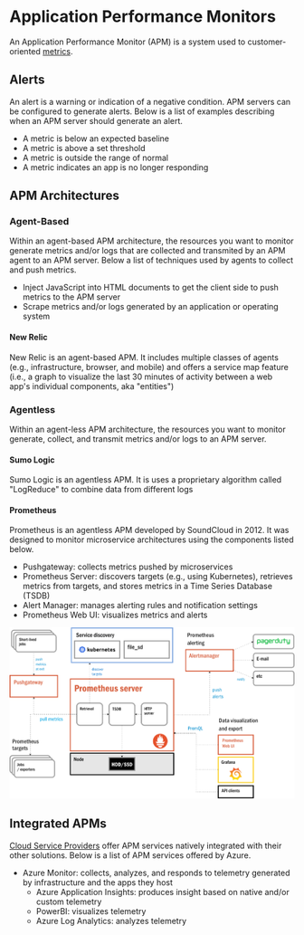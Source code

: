 # Application Performance Monitors
An Application Performance Monitor (APM) is a system used to customer-oriented [metrics](/cloud/monitoring/README.md#metrics). 

## Alerts  
An alert is a warning or indication of a negative condition. APM servers can be configured to generate alerts. Below is a list of examples describing when an APM server should generate an alert. 
* A metric is below an expected baseline
* A metric is above a set threshold
* A metric is outside the range of normal
* A metric indicates an app is no longer responding

## APM Architectures
### Agent-Based
Within an agent-based APM architecture, the resources you want to monitor generate metrics and/or logs that are collected and transmited by an APM agent to an APM server. Below a list of techniques used by agents to collect and push metrics. 
* Inject JavaScript into HTML documents to get the client side to push metrics to the APM server
* Scrape metrics and/or logs generated by an application or operating system

#### New Relic
New Relic is an agent-based APM. It includes multiple classes of agents (e.g., infrastructure, browser, and mobile) and offers a service map feature (i.e., a graph to visualize the last 30 minutes of activity between a web app's individual components, aka "entities")

### Agentless
Within an agent-less APM architecture, the resources you want to monitor generate, collect, and transmit metrics and/or logs to an APM server. 

#### Sumo Logic
Sumo Logic is an agentless APM. It is uses a proprietary algorithm called "LogReduce" to combine data from different logs

#### Prometheus
Prometheus is an agentless APM developed by SoundCloud in 2012. It was designed to monitor microservice architectures using the components listed below. 
* Pushgateway: collects metrics pushed by microservices
* Prometheus Server: discovers targets (e.g., using Kubernetes), retrieves metrics from targets, and stores metrics in a Time Series Database (TSDB)
* Alert Manager: manages alerting rules and notification settings
* Prometheus Web UI: visualizes metrics and alerts

![Prometheus](/theory/cloud/monitoring/prometheus.png)

## Integrated APMs
[Cloud Service Providers](/theory/cloud/README.md#cloud-service-providers) offer APM services natively integrated with their other solutions. Below is a list of APM services offered by Azure. 
* Azure Monitor: collects, analyzes, and responds to telemetry generated by infrastructure and the apps they host
  * Azure Application Insights: produces insight based on native and/or custom telemetry
  * PowerBI: visualizes telemetry
  * Azure Log Analytics: analyzes telemetry
